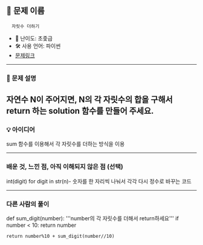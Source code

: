 ## 📘 문제 이름 
      자릿수 더하기


- 🧩 난이도: 초줓급
- 🛠 사용 언어: 파이썬
- [문제링크](https://school.programmers.co.kr/learn/courses/30/lessons/12931#)

---

### 🧠 문제 설명

자연수 N이 주어지면, N의 각 자릿수의 합을 구해서 return 하는 solution 함수를 만들어 주세요.
---

### 💡 아이디어

sum 함수를 이용해서 각 자릿수를 더하는 방식을 이용


---

### 배운 것, 느낀 점, 아직 이해되지 않은 점 (선택)

int(digit) for digit in str(n)- 숫자를 한 자리씩 나눠서 각각 다시 정수로 바꾸는 코드


---

### 다른 사람의 풀이
def sum_digit(number):
    '''number의 각 자릿수를 더해서 return하세요'''
    if number < 10:
        return number

    return number%10 + sum_digit(number//10)

